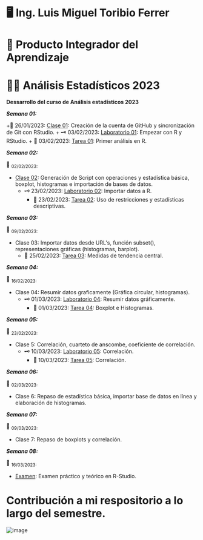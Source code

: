 # 🖥️ Ing. Luis Miguel Toribio Ferrer
   # 📓     Producto Integrador del Aprendizaje
   # 🕵️‍♀️     Análisis Estadísticos 2023
 

**Dessarrollo del curso de Análisis estadísticos 2023**

***Semana 01:***

+📅 26/01/2023: [Clase 01](https://github.com/toryferrer/Analisis_estadisticos_2023/tree/main/Scripts/Script_1): Creación de la cuenta de GitHub y sincronización de Git con RStudio.
    + 🗝️ 03/02/2023: [Laboratorio 01](https://github.com/toryferrer/Analisis_estadisticos_2023/tree/main/Laboratorios/Lab_Semana_1): Empezar con R y RStudio.
      + 📌 03/02/2023: [Tarea 01](https://github.com/toryferrer/Analisis_estadisticos_2023/tree/main/Tareas/Tarea_01): Primer análisis en R.

***Semana 02:***

📅 <sub> 02/02/2023: <sub> 
+ [Clase 02](https://github.com/toryferrer/Analisis_estadisticos_2023/tree/main/Scripts/Script_2): Generación de Script con operaciones y estadística básica, boxplot, histogramas e importación de bases de datos.
  + 🗝️ 23/02/2023: [Laboratorio 02](https://github.com/toryferrer/Analisis_estadisticos_2023/tree/main/Laboratorios/Lab_Semana_3): Importar datos a R.
    + 📌 23/02/2023: [Tarea 02](https://github.com/toryferrer/Analisis_estadisticos_2023/tree/main/Tareas/Tarea_02): Uso de restricciones y estadísticas descriptivas.
  
***Semana 03:***

📅 <sub> 09/02/2023: <sub> 
+ Clase 03: Importar datos desde URL's, función subset(), representaciones gráficas (histogramas, barplot).
   + 📌 25/02/2023: [Tarea 03](https://github.com/toryferrer/Analisis_estadisticos_2023/tree/main/Tareas/Tarea_03): Medidas de tendencia central.

***Semana 04:***

📅 <sub> 16/02/2023: <sub> 
+ Clase 04: Resumir datos graficamente (Gráfica circular, histogramas).
  + 🗝️ 01/03/2023: [Laboratorio 04](https://github.com/toryferrer/Analisis_estadisticos_2023/tree/main/Laboratorios/Lab_Semana_4): Resumir datos gráficamente.
    + 📌 01/03/2023: [Tarea 04](https://github.com/toryferrer/Analisis_estadisticos_2023/tree/main/Tareas/Tarea_04): Boxplot e Histogramas.

***Semana 05:***

📅 <sub> 23/02/2023: <sub> 
+ Clase 5: Correlación, cuarteto de anscombe, coeficiente de correlación.
  + 🗝️ 10/03/2023: [Laboratorio 05](https://github.com/toryferrer/Analisis_estadisticos_2023/tree/main/Laboratorios/Lab_Semana_5): Correlación.
    + 📌 10/03/2023: [Tarea 05](https://github.com/toryferrer/Analisis_estadisticos_2023/tree/main/Tareas/Tarea_05): Correlación.

***Semana 06:***

📅 <sub> 02/03/2023:<sub>  
+ Clase 6: Repaso de estadística básica, importar base de datos en línea y elaboración de histogramas.

***Semana 07:***
  
📅 <sub> 09/03/2023: <sub> 
+ Clase 7: Repaso de boxplots y correlación.

***Semana 08:***

📅 <sub> 16/03/2023: <sub> 
+ [Examen](https://github.com/toryferrer/Analisis_estadisticos_2023/tree/main/Examen): Examen práctico y teórico  en R-Studio.

# Contribución a mi respositorio a lo largo del semestre.
![image](https://user-images.githubusercontent.com/123662633/232937465-6c3f50f0-fc9b-49fd-a1d3-716ba742cc1f.png)


